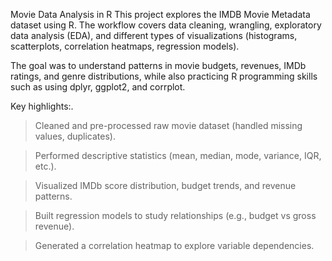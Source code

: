 Movie Data Analysis in R
This project explores the IMDB Movie Metadata dataset using R. The workflow covers data cleaning, wrangling, exploratory data analysis (EDA), and different types of visualizations (histograms, scatterplots, correlation heatmaps, regression models).

The goal was to understand patterns in movie budgets, revenues, IMDb ratings, and genre distributions, while also practicing R programming skills such as using dplyr, ggplot2, and corrplot.

Key highlights:.

> Cleaned and pre-processed raw movie dataset (handled missing values, duplicates).

> Performed descriptive statistics (mean, median, mode, variance, IQR, etc.).

>  Visualized IMDb score distribution, budget trends, and revenue patterns.

> Built regression models to study relationships (e.g., budget vs gross revenue).

> Generated a correlation heatmap to explore variable dependencies.
